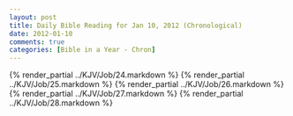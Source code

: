 ```yaml
---
layout: post
title: Daily Bible Reading for Jan 10, 2012 (Chronological)
date: 2012-01-10
comments: true
categories: [Bible in a Year - Chron]
---
```

{% render_partial ../KJV/Job/24.markdown %}
{% render_partial ../KJV/Job/25.markdown %}
{% render_partial ../KJV/Job/26.markdown %}
{% render_partial ../KJV/Job/27.markdown %}
{% render_partial ../KJV/Job/28.markdown %}
